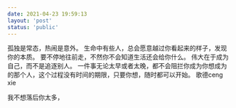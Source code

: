 ```yaml
---
date: 2021-04-23 19:59:13
layout: 'post'
status: 'public'
---
```

孤独是常态，热闹是意外。
生命中有些人，总会愿意越过你看起来的样子，发现你的本质。
要不停地往前走，不然你不会知道生活还会给你什么。
伟大在于成为自己，而不是追逐别人。
一件事无论太早或者太晚，都不会阻拦你成为你想成为的那个人，这个过程没有时间的期限，只要你想，随时都可以开始。
歌德ceng xie

我不想落后你太多，